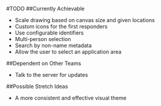 #TODO
##Currently Achievable
- Scale drawing based on canvas size and given locations
- Custom icons for the first responders
- Use configurable identifiers
- Multi-person selection
- Search by non-name metadata
- Allow the user to select an application area

##Dependent on Other Teams
- Talk to the server for updates

##Possible Stretch Ideas
- A more consistent and effective visual theme
